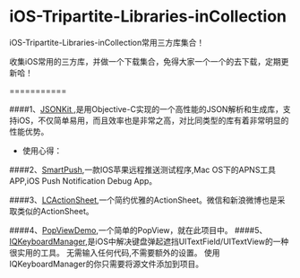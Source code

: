 # iOS-Tripartite-Libraries-inCollection
iOS-Tripartite-Libraries-inCollection常用三方库集合！

收集iOS常用的三方库，并做一个下载集合，免得大家一个一个的去下载，定期更新哈！

===========

####1、[JSONKit ](https://github.com/johnezang/JSONKit),是用Objective-C实现的一个高性能的JSON解析和生成库，支持iOS，不仅简单易用，而且效率也是非常之高，对比同类型的库有着非常明显的性能优势。
* 使用心得：

####2、[SmartPush](https://github.com/shaojiankui/SmartPush),一款IOS苹果远程推送测试程序,Mac OS下的APNS工具APP,iOS Push Notification Debug App。

####3、[LCActionSheet](https://github.com/LeoiOS/LCActionSheet),一个简约优雅的ActionSheet。微信和新浪微博也是采取类似的ActionSheet。

####4、[PopViewDemo](),一个简单的PopView，就在此项目中。
####5、[IQKeyboardManager](https://github.com/hackiftekhar/IQKeyboardManager),是iOS中解决键盘弹起遮挡UITextField/UITextView的一种很实用的工具。 无需输入任何代码,不需要额外的设置。 使用IQKeyboardManager的你只需要将源文件添加到项目。
